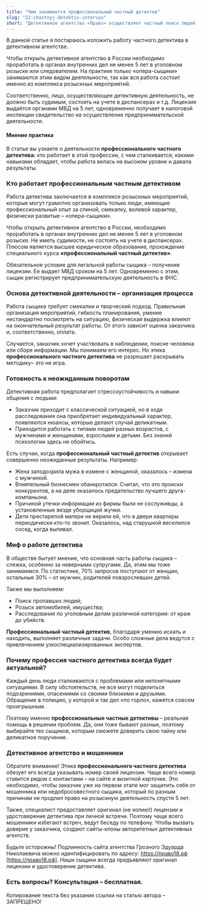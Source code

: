 ```yaml
---
title: "Чем занимается профессиональный частный детектив"
slug: "22-chastnyj-detektiv-intervyu"
short: "Детективное агентство «Право» осуществляет частный поиск людей на профессиональном уровне. Приступаем к розыскным мероприятиям незамедлительно, поскольку важна каждая минута. Опыт частного детектива в поиске человека играет ключевую роль."
---
```


В данной статье я постараюсь изложить работу частного детектива в детективном агентстве.

Чтобы открыть детективное агентство в России необходимо проработать в органах внутренних дел не менее 5 лет в уголовном розыске или следователем. На практике только «опера-сыщики» занимаются этим видом деятельности, так как вся работа состоит именно из комплекса розыскных мероприятий.

Соответственно, лицо, осуществляющее детективную деятельность, не должно быть судимым, состоять на учете в диспансерах и т.д. Лицензия выдаётся органами МВД на 5 лет, одновременно получает в налоговой инспекции свидетельство на осуществление предпринимательской деятельности.

#### Мнение практика

В статье вы узнаете о деятельности **профессионального частного детектива:**  кто работает в этой профессии, с чем сталкивается, какими навыками обладает, чтобы работа велась на высоком уровне и давала результаты.

### Кто работает профессиональным частным детективом

Работа детектива заключается в комплексе розыскных мероприятий, которые могут грамотно организовать только люди, имеющие профессиональный опыт за спиной, смекалку, волевой характер, физически развитые – «опера-сыщики».

Чтобы открыть детективное агентство в России, необходимо проработать в органах внутренних дел не менее 5 лет в уголовном розыске. Не иметь судимости, не состоять на учете в диспансерах. Плюсом является высшее юридическое образование, прохождение специального курса **«профессиональный частный детектив»**.

Обязательное условие для легальной работы сыщика – получение лицензии. Ее выдает МВД сроком на 5 лет. Одновременно с этим, сыщик регистрирует предпринимательскую деятельность в ФНС.

### Основа детективной деятельности – организация процесса

Работа сыщика требует смекалки и творческий подход. Правильная организация мероприятий, гибкость планирования, умение нестандартно посмотреть на ситуацию, физическая выдержка влияют на окончательный результат работы. От этого зависит оценка заказчика и, соответственно, оплата.

Случается, заказчик хочет участвовать в наблюдении, поиске человека или сборе информации. Мы понимаем его интерес. Но этика **профессионального частного детектива** не разрешает раскрывать методику– это не игра.

### Готовность к неожиданным поворотам

Детективная работа предполагает стрессоустойчивость и навыки общения с людьми:

- Заказчик приходит с классической ситуацией, но в ходе расследования она приобретает индивидуальный характер, появляются нюансы, которые делают случай деликатным.
- Приходится работать с типами людей разных возрастов, с мужчинами и женщинами, взрослыми и детьми. Без знаний психологии здесь не обойтись.

Есть случаи, когда **профессиональный частный детектив**  открывает совершенно неожиданные результаты. Например:

- Жена заподозрила мужа в измене с женщиной, оказалось – измена с мужчиной.
- Влиятельный бизнесмен обанкротился. Считал, что это происки конкурентов, а на деле оказалось предательство лучшего друга-компаньона.
- Причиной утечки информации из фирмы были не сослуживцы, а установленные везде уборщицей жучки.
- Дети престарелой матери не верили ей, что в двери квартиры периодически кто-то звонит. Оказалось, над старушкой веселился сосед, когда выпивал.

### Миф о работе детектива

В обществе бытует мнение, что основная часть работы сыщика – слежка, особенно за неверными супругами. Да, этим мы тоже занимаемся. По статистике, 70% запросов поступают от женщин, остальные 30% – от мужчин, родителей повзрослевших детей.

Также мы выполняем:

- Поиск пропавших людей;
- Розыск автомобилей, имущества;
- Расследования по уголовным делам различной категории: от краж до убийств.

**Профессиональный частный детектив**, благодаря умению искать и находить, выполняет различные задачи. Особо сложные дела ведутся с привлечением узкоспециализированных экспертов.

### Почему профессия частного детектива всегда будет актуальной?

Каждый день люди сталкиваются с проблемами или непонятными ситуациями. В силу обстоятельств, не все могут поделиться подозрениями, опасениями со своими близкими и друзьями. Обращение в полицию, у которой и так дел «по горло», кажется совсем проигрышным.

Поэтому именно **профессиональные частные детективы** – реальная помощь в решении проблем. Да, они тоже бывают разные, поэтому выбирайте тех сыщиков, которым сможете доверить свою тайну или деликатное поручение.

### Детективное агентство и мошенники

Обратите внимание! Этика **профессионального частного детектива** обязует его всегда указывать номер своей лицензии. Чаще всего номер ставится рядом с контактами – на сайте и визитной карточке. Это необходимо, чтобы заказчик уже на первом этапе мог защитить себя от мошенника или недобросовестного сыщика, который по разным причинам не продлил право на розыскную деятельность спустя 5 лет.

Также, специалист предоставляет оригинал (не копию!) лицензии и удостоверение детектива при личной встречи. Поэтому чаще всего мошенники избегают встреч, ведут беседу по телефону. Чтобы вызвать доверие у заказчика, создают сайты-клоны авторитетных детективных агентств.

Будьте осторожны! Подлинность сайта агентства Грозного Эдуарда Николаевича можно идентифицировать по адресу: https://право18.рф [https://право18.рф]. Наши сыщики всегда предъявляют оригинал лицензии и удостоверение детектива.

### Есть вопросы? Консультация – бесплатная.

Копирование текста без указания ссылки на статью автора – ЗАПРЕЩЕНО!